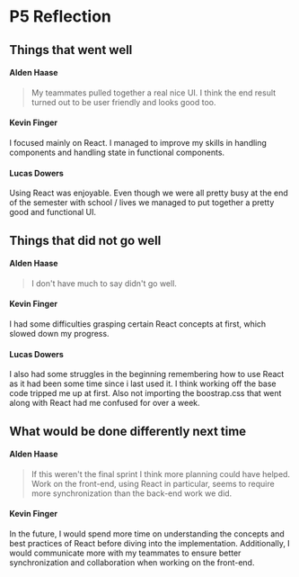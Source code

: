 # P5 Reflection

## Things that went well
#### Alden Haase
> My teammates pulled together a real nice UI. I think the end result turned out to be user friendly and looks good too.
#### Kevin Finger
I focused mainly on React. I managed to improve my skills in handling components and handling state in functional components.
#### Lucas Dowers
Using React was enjoyable. Even though we were all pretty busy at the end of the semester with school / lives we managed to put together a pretty good and functional UI.

## Things that did not go well
#### Alden Haase
> I don't have much to say didn't go well.

#### Kevin Finger
I had some difficulties grasping certain React concepts at first, which slowed down my progress.

#### Lucas Dowers
I also had some struggles in the beginning remembering how to use React as it had been some time since i last used it. I think working off the base code tripped me up at first. Also not importing the boostrap.css that went along with React had me confused for over a week.

## What would be done differently next time
#### Alden Haase
> If this weren't the final sprint I think more planning could have helped. Work on the front-end, using React in particular, seems to require more
>synchronization than the back-end work we did.

#### Kevin Finger
In the future, I would spend more time on understanding the concepts and best practices of React before diving into the implementation. Additionally, I would communicate more with my teammates to ensure better synchronization and collaboration when working on the front-end.
